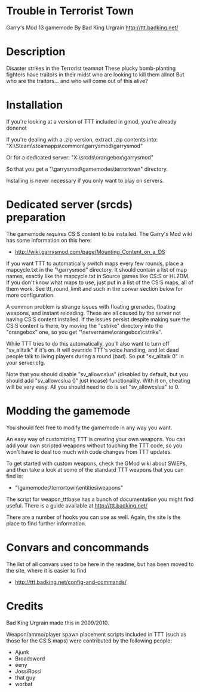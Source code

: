 Trouble in Terrorist Town
=========================
Garry's Mod 13 gamemode
By Bad King Urgrain
http://ttt.badking.net/


Description
===========
Disaster strikes in the Terrorist teamnot  These plucky bomb-planting fighters
have traitors in their midst who are looking to kill them allnot  But who are
the traitors... and who will come out of this alive?

Installation
============
If you're looking at a version of TTT included in gmod, you're already donenot

If you're dealing with a .zip version, extract .zip contents into:
  "X:\Steam\steamapps\common\garrysmod\garrysmod\"

Or for a dedicated server:
  "X:\srcds\orangebox\garrysmod\"

So that you get a "\garrysmod\gamemodes\terrortown\" directory.

Installing is never necessary if you only want to play on servers.


Dedicated server (srcds) preparation
====================================
The gamemode _requires_ CS:S content to be installed. The Garry's Mod wiki
has some information on this here:
* http://wiki.garrysmod.com/page/Mounting_Content_on_a_DS

If you want TTT to automatically switch maps every few rounds, place a
mapcycle.txt in the "\garrysmod\" directory. It should contain a list of map
names, exactly like the mapcycle.txt in Source games like CS:S or HL2DM. If you
don't know what maps to use, just put in a list of the CS:S maps, all of them
work. See ttt_round_limit and such in the convar section below for more configuration.

A common problem is strange issues with floating grenades, floating weapons, and
instant reloading. These are all caused by the server not having CS:S content
installed. If the issues persist despite making sure the CS:S content is there,
try moving the "cstrike" directory into the "orangebox" one, so you get "\servername\orangebox\cstrike\".

While TTT tries to do this automatically, you'll also want to turn off "sv_alltalk" if it's on.
It will override TTT's voice handling, and let dead people talk to living players during a round (bad).
So put "sv_alltalk 0" in your server.cfg.

Note that you should disable "sv_allowcslua" (disabled by default, but you should add "sv_allowcslua 0" just incase) functionality. With it on,
cheating will be very easy. All you should need to do is set "sv_allowcslua" to 0.

Modding the gamemode
====================
You should feel free to modify the gamemode in any way you want.

An easy way of customizing TTT is creating your own weapons. You can add your
own scripted weapons without touching the TTT code, so you won't have to
deal too much with code changes from TTT updates.

To get started with custom weapons, check the GMod wiki about SWEPs, and then
take a look at some of the standard TTT weapons that you can find in:
* "\gamemodes\terrortown\entities\weapons\"

The script for weapon_tttbase has a bunch of documentation you might find
useful. There is a guide available at http://ttt.badking.net/

There are a number of hooks you can use as well. Again, the site is the place to
find further information.

Convars and concommands
=======================
The list of all convars used to be here in the readme, but has been moved to the site, where it is easier to find
* http://ttt.badking.net/config-and-commands/

Credits
=======
Bad King Urgrain made this in 2009/2010.

Weapon/ammo/player spawn placement scripts included in TTT (such as those for
the CS:S maps) were contributed by the following people:
* Ajunk
* Broadsword
* eeny
* JossiRossi
* that guy
* worbat
